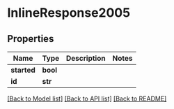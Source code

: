 # InlineResponse2005

## Properties
Name | Type | Description | Notes
------------ | ------------- | ------------- | -------------
**started** | **bool** |  | 
**id** | **str** |  | 

[[Back to Model list]](../README.md#documentation-for-models) [[Back to API list]](../README.md#documentation-for-api-endpoints) [[Back to README]](../README.md)

